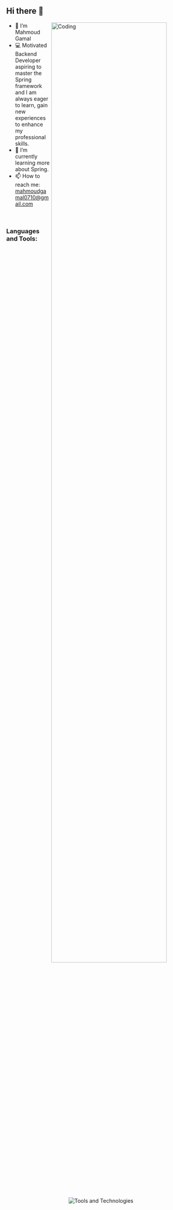 ## Hi there 👋

<ul dir="auto"> 
 <img align="right" alt="Coding" src="https://media.giphy.com/media/RbDKaczqWovIugyJmW/giphy.gif" style="width: 80%; display: inline-block;" />
 <li>👋 I’m Mahmoud Gamal</li> 
 <li>💻 Motivated Backend Developer aspiring to master the Spring framework and I am always eager to learn, gain new experiences to enhance my professional skills.</li>
 <li>🌱 I’m currently learning more about Spring.</li>
 <li>📫 How to reach me: <a href="mailto:mahmoudgamal0710@gmail.com">mahmoudgamal0710@gmail.com</a></li>
</ul>
<br>
<h3 align="left">Languages and Tools:</h3>
<p align="center">
  <img src="https://skillicons.dev/icons?i=java,spring,hibernate,git,github,maven,mysql,postman,idea,docker,aws,redis,html,css" alt="Tools and Technologies" style="max-width: 80%;"/>
</p>
